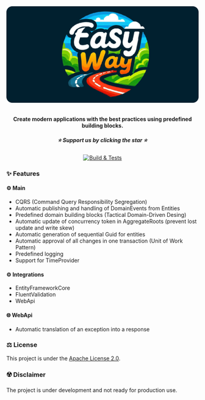 <div align="center">
    <img src="assets/easy-way-readme-logo.png">
</div>

  <p align="center">
  <br />
    <b>Create modern applications with the best practices using predefined building blocks.</b>
    <br />
  </p>
  
<div align="center">

#####  :star: Support us by clicking the star :star:

[![Build & Tests](https://github.com/StrategiCoding/EasyWay/actions/workflows/build-and-tests.yaml/badge.svg)](https://github.com/StrategiCoding/EasyWay/actions/workflows/build-and-tests.yaml)

</div>

### ✨ Features

#### :gear: Main
- CQRS (Command Query Responsibility Segregation)
- Automatic publishing and handling of DomainEvents from Entities
- Predefined domain building blocks (Tactical Domain-Driven Desing)
- Automatic update of concurrency token in AggregateRoots (prevent lost update and write skew)
- Automatic generation of sequential Guid for entities
- Automatic approval of all changes in one transaction (Unit of Work Pattern)
- Predefined logging
- Support for TimeProvider

#### :gear: Integrations
- EntityFrameworkCore
- FluentValidation
- WebApi

#### :globe_with_meridians: WebApi
- Automatic translation of an exception into a response

### :balance_scale: License
This project is under the [Apache License 2.0](https://github.com/StrategiCoding/EasyWay/blob/main/LICENSE).

### :radioactive: Disclaimer
The project is under development and not ready for production use.
